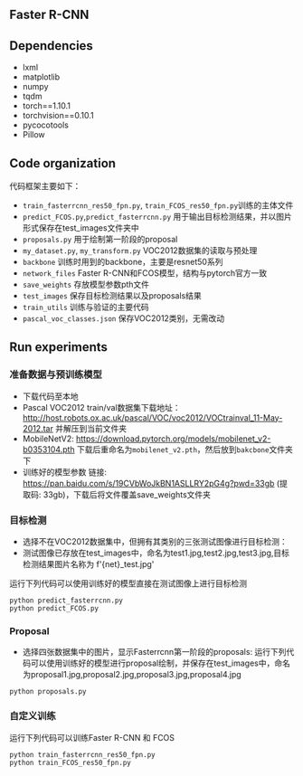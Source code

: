 ## Faster R-CNN

## Dependencies
* lxml
* matplotlib
* numpy
* tqdm
* torch==1.10.1
* torchvision==0.10.1
* pycocotools
* Pillow

## Code organization
代码框架主要如下：

* `train_fasterrcnn_res50_fpn.py`, `train_FCOS_res50_fpn.py`训练的主体文件
* `predict_FCOS.py`,`predict_fasterrcnn.py` 用于输出目标检测结果，并以图片形式保存在test_images文件夹中
* `proposals.py` 用于绘制第一阶段的proposal
* `my_dataset.py`, `my_transform.py` VOC2012数据集的读取与预处理
* `backbone` 训练时用到的backbone，主要是resnet50系列
* `network_files` Faster R-CNN和FCOS模型，结构与pytorch官方一致
* `save_weights` 存放模型参数pth文件
* `test_images` 保存目标检测结果以及proposals结果
* `train_utils` 训练与验证的主要代码
* `pascal_voc_classes.json` 保存VOC2012类别，无需改动


## Run experiments
### 准备数据与预训练模型
* 下载代码至本地 
* Pascal VOC2012 train/val数据集下载地址：http://host.robots.ox.ac.uk/pascal/VOC/voc2012/VOCtrainval_11-May-2012.tar 并解压到当前文件夹
* MobileNetV2: https://download.pytorch.org/models/mobilenet_v2-b0353104.pth 下载后重命名为`mobilenet_v2.pth`，然后放到`bakcbone`文件夹下
* 训练好的模型参数 链接: https://pan.baidu.com/s/19CVbWoJkBN1ASLLRY2pG4g?pwd=33gb (提取码: 33gb)，下载后将文件覆盖save_weights文件夹

### 目标检测
* 选择不在VOC2012数据集中，但拥有其类别的三张测试图像进行目标检测：
* 测试图像已存放在test_images中，命名为test1.jpg,test2.jpg,test3.jpg,目标检测结果图片名称为 f'{net}_test.jpg'

运行下列代码可以使用训练好的模型直接在测试图像上进行目标检测
```
python predict_fasterrcnn.py
python predict_FCOS.py
```
### Proposal
* 选择四张数据集中的图片，显示Fasterrcnn第一阶段的proposals:
运行下列代码可以使用训练好的模型进行proposal绘制，并保存在test_images中，命名为proposal1.jpg,proposal2.jpg,proposal3.jpg,proposal4.jpg
```
python proposals.py
```

### 自定义训练
运行下列代码可以训练Faster R-CNN 和 FCOS
```
python train_fasterrcnn_res50_fpn.py
python train_FCOS_res50_fpn.py
```




